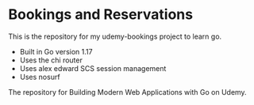# Bookings and Reservations

This is the repository for my udemy-bookings project to learn go.

- Built in Go version 1.17
- Uses the chi router
- Uses alex edward SCS session management
- Uses nosurf

The repository for Building Modern Web Applications with Go on Udemy.
